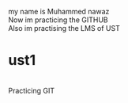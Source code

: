 my name is Muhammed nawaz
<br>
Now im practicing the GITHUB
<br>
Also im practising the LMS of UST
<br>

# ust1
<br>
Practicing GIT
